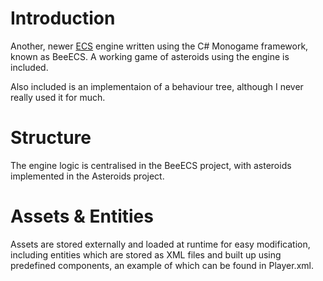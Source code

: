 # Introduction
Another, newer [ECS](https://en.wikipedia.org/wiki/Entity_component_system) engine written using the C# Monogame framework, known as BeeECS. A working game of asteroids using the engine is included.

Also included is an implementaion of a behaviour tree, although I never really used it for much.

# Structure

The engine logic is centralised in the BeeECS project, with asteroids implemented in the Asteroids project.

# Assets & Entities

Assets are stored externally and loaded at runtime for easy modification, including entities which are stored as XML files and built up using predefined components, an example of which can be found in Player.xml.
